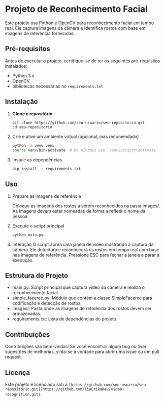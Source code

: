 # Projeto de Reconhecimento Facial

Este projeto usa Python e OpenCV para reconhecimento facial em tempo real. Ele captura imagens da câmera e identifica rostos com base em imagens de referência fornecidas.

## Pré-requisitos

Antes de executar o projeto, certifique-se de ter os seguintes pré-requisitos instalados:

- Python 3.x
- OpenCV
- bibliotecas necessárias no `requirements.txt`

## Instalação

1. **Clone o repositório**

   ```bash
   git clone https://github.com/seu-usuario/seu-repositorio.git
   cd seu-repositorio

2. Crie e ative um ambiente virtual (opcional, mas recomendado)
   ```bash
   python -m venv venv
   source venv/bin/activate  # No Windows use: venv\Scripts\activate

3. Instale as dependências
   ```bash
   pip install -r requirements.txt

## Uso

1. Prepare as imagens de referência

   Coloque as imagens dos rostos a serem reconhecidos na pasta images/. As imagens devem estar nomeadas de forma a refletir o nome da pessoa.

2. Execute o script principal
   ```bash
   python main.py

3. Interação
   O script abrirá uma janela de vídeo mostrando a captura da câmera.
   Ele detectará e reconhecerá os rostos em tempo real com base nas imagens de referência.
   Pressione ESC para fechar a janela e parar a execução.

## Estrutura do Projeto
- main.py: Script principal que captura vídeo da câmera e realiza o reconhecimento facial.
- simple_facerec.py: Módulo que contém a classe SimpleFacerec para codificação e detecção de rostos.
- images/: Pasta onde as imagens de referência dos rostos devem ser armazenadas.
- requirements.txt: Lista de dependências do projeto.

## Contribuições
Contribuições são bem-vindas! Se você encontrar algum bug ou tiver sugestões de melhorias, sinta-se à vontade para abrir uma issue ou um pull request.

## Licença
Este projeto é licenciado sob a `[https://github.com/seu-usuario/seu-repositorio.git](https://github.com/TiaErikaDev/video-recognition.git)`.



